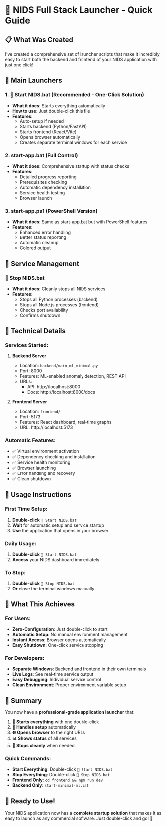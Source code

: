 # 🚀 NIDS Full Stack Launcher - Quick Guide

## 📋 What Was Created

I've created a comprehensive set of launcher scripts that make it incredibly easy to start both the backend and frontend of your NIDS application with just one click!

## 🎯 Main Launchers

### 1. **🚀 Start NIDS.bat** (Recommended - One-Click Solution)
- **What it does**: Starts everything automatically
- **How to use**: Just double-click this file
- **Features**: 
  - Auto-setup if needed
  - Starts backend (Python/FastAPI)
  - Starts frontend (React/Vite)
  - Opens browser automatically
  - Creates separate terminal windows for each service

### 2. **start-app.bat** (Full Control)
- **What it does**: Comprehensive startup with status checks
- **Features**:
  - Detailed progress reporting
  - Prerequisites checking
  - Automatic dependency installation
  - Service health testing
  - Browser launch

### 3. **start-app.ps1** (PowerShell Version)
- **What it does**: Same as start-app.bat but with PowerShell features
- **Features**:
  - Enhanced error handling
  - Better status reporting
  - Automatic cleanup
  - Colored output

## 🛑 Service Management

### **🛑 Stop NIDS.bat**
- **What it does**: Cleanly stops all NIDS services
- **Features**:
  - Stops all Python processes (backend)
  - Stops all Node.js processes (frontend)
  - Checks port availability
  - Confirms shutdown

## 🔧 Technical Details

### Services Started:
1. **Backend Server**
   - Location: `backend/main_ml_minimal.py`
   - Port: 8000
   - Features: ML-enabled anomaly detection, REST API
   - URLs: 
     - API: http://localhost:8000
     - Docs: http://localhost:8000/docs

2. **Frontend Server**
   - Location: `frontend/`
   - Port: 5173
   - Features: React dashboard, real-time graphs
   - URL: http://localhost:5173

### Automatic Features:
- ✅ Virtual environment activation
- ✅ Dependency checking and installation
- ✅ Service health monitoring
- ✅ Browser launching
- ✅ Error handling and recovery
- ✅ Clean shutdown

## 📖 Usage Instructions

### First Time Setup:
1. **Double-click** `🚀 Start NIDS.bat`
2. **Wait** for automatic setup and service startup
3. **Use** the application that opens in your browser

### Daily Usage:
1. **Double-click** `🚀 Start NIDS.bat`
2. **Access** your NIDS dashboard immediately

### To Stop:
1. **Double-click** `🛑 Stop NIDS.bat`
2. **Or** close the terminal windows manually

## 🎉 What This Achieves

### For Users:
- **Zero-Configuration**: Just double-click to start
- **Automatic Setup**: No manual environment management
- **Instant Access**: Browser opens automatically
- **Easy Shutdown**: One-click service stopping

### For Developers:
- **Separate Windows**: Backend and frontend in their own terminals
- **Live Logs**: See real-time service output
- **Easy Debugging**: Individual service control
- **Clean Environment**: Proper environment variable setup

## 🌟 Summary

You now have a **professional-grade application launcher** that:

1. **🎯 Starts everything** with one double-click
2. **🔧 Handles setup** automatically
3. **🌐 Opens browser** to the right URLs
4. **📊 Shows status** of all services
5. **🛑 Stops cleanly** when needed

### Quick Commands:
- **Start Everything**: Double-click `🚀 Start NIDS.bat`
- **Stop Everything**: Double-click `🛑 Stop NIDS.bat`
- **Frontend Only**: `cd frontend && npm run dev`
- **Backend Only**: `start-minimal-ml.bat`

## 🎊 Ready to Use!

Your NIDS application now has a **complete startup solution** that makes it as easy to launch as any commercial software. Just double-click and go! 🚀
